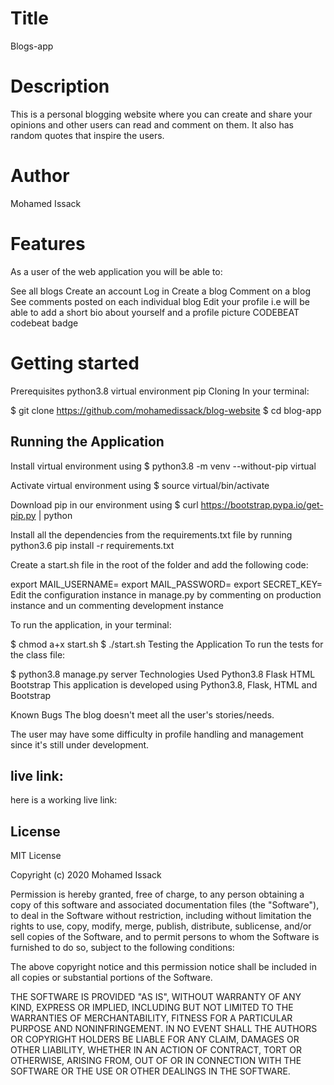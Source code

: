 # Title
Blogs-app

# Description
 This is a personal blogging website where you can create and share your opinions and other users can read and comment on them. It also has random quotes that inspire the users. 

# Author
Mohamed Issack
# Features
As a user of the web application you will be able to:

See all blogs
Create an account
Log in
Create a blog
Comment on a blog
See comments posted on each individual blog
Edit your profile i.e will be able to add a short bio about yourself and a profile picture
CODEBEAT
codebeat badge

# Getting started
Prerequisites
python3.8
virtual environment
pip
Cloning
In your terminal:

  $ git clone https://github.com/mohamedissack/blog-website
  $ cd blog-app

## Running the Application
Install virtual environment using $ python3.8 -m venv --without-pip virtual

Activate virtual environment using $ source virtual/bin/activate

Download pip in our environment using $ curl https://bootstrap.pypa.io/get-pip.py | python

Install all the dependencies from the requirements.txt file by running python3.6 pip install -r requirements.txt

Create a start.sh file in the root of the folder and add the following code:

  export MAIL_USERNAME=<your-email-address>
  export MAIL_PASSWORD=<your-email-password>
  export SECRET_KEY=<your-secret-key>
Edit the configuration instance in manage.py by commenting on production instance and un commenting development instance

To run the application, in your terminal:

  $ chmod a+x start.sh
  $ ./start.sh
Testing the Application
To run the tests for the class file:

  $ python3.8 manage.py server
Technologies Used
Python3.8
Flask
HTML
Bootstrap
This application is developed using Python3.8, Flask, HTML and Bootstrap

Known Bugs
The blog doesn't meet all the user's stories/needs.

The user may have some difficulty in profile handling and management since it's still under development.

## live link:
here is a working live link:

## License
MIT License

Copyright (c) 2020 Mohamed Issack

Permission is hereby granted, free of charge, to any person obtaining a copy of this software and associated documentation files (the "Software"), to deal in the Software without restriction, including without limitation the rights to use, copy, modify, merge, publish, distribute, sublicense, and/or sell copies of the Software, and to permit persons to whom the Software is furnished to do so, subject to the following conditions:

The above copyright notice and this permission notice shall be included in all copies or substantial portions of the Software.

THE SOFTWARE IS PROVIDED "AS IS", WITHOUT WARRANTY OF ANY KIND, EXPRESS OR IMPLIED, INCLUDING BUT NOT LIMITED TO THE WARRANTIES OF MERCHANTABILITY, FITNESS FOR A PARTICULAR PURPOSE AND NONINFRINGEMENT. IN NO EVENT SHALL THE AUTHORS OR COPYRIGHT HOLDERS BE LIABLE FOR ANY CLAIM, DAMAGES OR OTHER LIABILITY, WHETHER IN AN ACTION OF CONTRACT, TORT OR OTHERWISE, ARISING FROM, OUT OF OR IN CONNECTION WITH THE SOFTWARE OR THE USE OR OTHER DEALINGS IN THE SOFTWARE.
